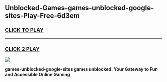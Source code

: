 
## Unblocked-Games-games-unblocked-google-sites-Play-Free-6d3em
<h3>
<a href="https://premium76.site?title=games-unblocked-google-sites&ref=18A1">CLICK TO PLAY</a></h3>
<hr>

<h3>
<a href="https://premium76.site?title=games-unblocked-google-sites&ref=18A1">CLICK 2 PLAY</a>
  
</h3>

<a href="https://premium76.site?title=games-unblocked-google-sites&ref=18A1"><img src="https://clearcache.store/games.png"></a>


**games-unblocked-google-sites games unblocked: Your Gateway to Fun and Accessible Online Gaming**
